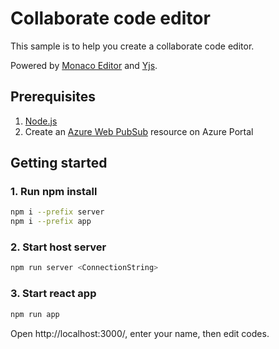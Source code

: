 # Collaborate code editor

This sample is to help you create a collaborate code editor.

Powered by [Monaco Editor](https://microsoft.github.io/monaco-editor/) and [Yjs](https://github.com/yjs/yjs).

## Prerequisites

1. [Node.js](https://nodejs.org)
2. Create an [Azure Web PubSub](https://ms.portal.azure.com/#blade/HubsExtension/BrowseResource/resourceType/Microsoft.SignalRService%2FWebPubSub) resource on Azure Portal

## Getting started

### 1. Run npm install

```bash
npm i --prefix server
npm i --prefix app
```

### 2. Start host server

```bash
npm run server <ConnectionString>
```

### 3. Start react app

```bash
npm run app
```

Open http://localhost:3000/, enter your name, then edit codes.
